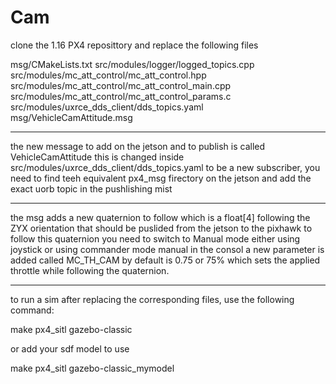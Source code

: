 # Cam

clone the 1.16 PX4 reposittory and replace the following files 

msg/CMakeLists.txt
src/modules/logger/logged_topics.cpp
src/modules/mc_att_control/mc_att_control.hpp
src/modules/mc_att_control/mc_att_control_main.cpp
src/modules/mc_att_control/mc_att_control_params.c
src/modules/uxrce_dds_client/dds_topics.yaml
msg/VehicleCamAttitude.msg



-------------------------------------------

the new message to add on the jetson and to publish is called  VehicleCamAttitude
this is changed inside src/modules/uxrce_dds_client/dds_topics.yaml to be a new subscriber,
you need to find teeh equivalent px4_msg firectory on the jetson and add the exact uorb topic in the pushlishing mist


-------------------------------------------

the msg adds a new quaternion to follow which is a float[4] following the ZYX orientation that should be puslided from the jetson to the pixhawk 
to follow this quaternion you need to switch to Manual mode either using joystick or using commander mode manual in the consol
a new parameter is added called MC_TH_CAM by default is 0.75 or 75% which sets the applied throttle while following the quaternion.

-------------------------------------------

to run a sim after replacing the corresponding files, use the following command:

make px4_sitl gazebo-classic 

or add your sdf model to use

make px4_sitl gazebo-classic_mymodel
